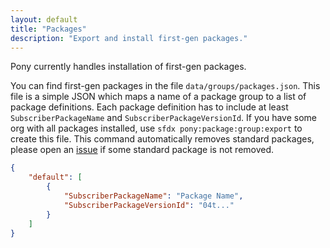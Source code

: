 ```yaml
---
layout: default
title: "Packages"
description: "Export and install first-gen packages."
---
```


Pony currently handles installation of first-gen packages.

You can find first-gen packages in the file `data/groups/packages.json`.
This file is a simple JSON which maps a name of a package group to 
a list of package definitions. 
Each package definition has to include at least `SubscriberPackageName` and `SubscriberPackageVersionId`.
If you have some org with all packages installed, use `sfdx pony:package:group:export` to create this file.
This command automatically removes standard packages, 
please open an [issue](https://github.com/pony-ci/sfdx-plugin/issues) if some standard package is not removed.
```json
{
    "default": [
        {
            "SubscriberPackageName": "Package Name",
            "SubscriberPackageVersionId": "04t..."
        }       
    ]
}
``` 